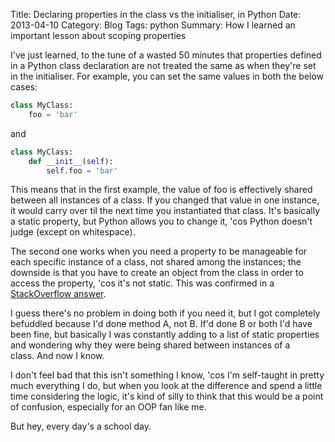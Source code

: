Title: Declaring properties in the class vs the initialiser, in Python
Date: 2013-04-10
Category: Blog
Tags: python
Summary: How I learned an important lesson about scoping properties

I've just learned, to the tune of a wasted 50 minutes that properties defined in
a Python class declaration are not treated the same as when they're set in the
initialiser. For example, you can set the same values in both the below cases:

```python
class MyClass:
    foo = 'bar'
```

and

```python
class MyClass:
    def __init__(self):
        self.foo = 'bar'
```

This means that in the first example, the value of foo is effectively shared
between all instances of a class. If you changed that value in one instance, it
would carry over til the next time you instantiated that class. It's basically a
static property, but Python allows you to change it, 'cos Python doesn't judge
(except on whitespace).

The second one works when you need a property to be manageable for each specific
instance of a class, not shared among the instances; the downside is that you
have to create an object from the class in order to access the property, 'cos
it's not static. This was confirmed in a
[StackOverflow answer](http://stackoverflow.com/a/7809443).

I guess there's no problem in doing both if you need it, but I got completely
befuddled because I'd done method A, not B. If'd done B or both I'd have been
fine, but basically I was constantly adding to a list of static properties and
wondering why they were being shared between instances of a class. And now I
know.

I don't feel bad that this isn't something I know, 'cos I'm self-taught in
pretty much everything I do, but when you look at the difference and spend a
little time considering the logic, it's kind of silly to think that this would
be a point of confusion, especially for an OOP fan like me.

But hey, every day's a school day.
